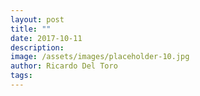 ```yaml
---
layout: post
title: ""
date: 2017-10-11
description: 
image: /assets/images/placeholder-10.jpg
author: Ricardo Del Toro
tags: 
---
```

